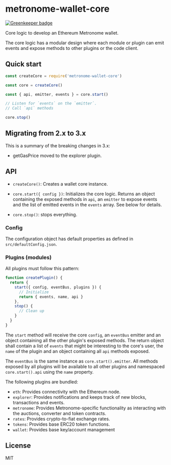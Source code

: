 # metronome-wallet-core

[![Greenkeeper badge](https://badges.greenkeeper.io/autonomoussoftware/metronome-wallet-core.svg)](https://greenkeeper.io/)

Core logic to develop an Ethereum Metronome wallet.

The core logic has a modular design where each module or plugin can emit events and expose methods to other plugins or the code client.

## Quick start

```js
const createCore = require('metronome-wallet-core')

const core = createCore()

const { api, emitter, events } = core.start()

// Listen for `events` on the `emitter`.
// Call `api` methods

core.stop()
```

## Migrating from 2.x to 3.x

This is a summary of the breaking changes in 3.x:

- getGasPrice moved to the explorer plugin.

## API

- `createCore()`: Creates a wallet core instance.

- `core.start({ config })`: Initializes the core logic. Returns an object containing the exposed methods in `api`, an `emitter` to expose events and the list of emitted events in the `events` array. See below for details.

- `core.stop()`: stops everything.

### Config

The configuration object has default properties as defined in `src/defaultConfig.json`.

### Plugins (modules)

All plugins must follow this pattern:

```js
function createPlugin() {
  return {
    start({ config, eventBus, plugins }) {
      // Initialize
      return { events, name, api }
    },
    stop() {
      // Clean up
    }
  }
}
```

The `start` method will receive the core `config`, an `eventBus` emitter and an object containing all the other plugin's exposed methods.
The return object shall contain a list of `events` that might be interesting to the core's user, the `name` of the plugin and an object containing all `api` methods exposed.

The `eventBus` is the same instance as `core.start().emitter`.
All methods exposed by all plugins will be available to all other plugins and namespaced `core.start().api` using the `name` property.

The following plugins are bundled:

- `eth`: Provides connectivity with the Ethereum node.
- `explorer`: Provides notifications and keeps track of new blocks, transactions and events.
- `metronome`: Provides Metronome-specific functionality as interacting with the auctions, converter and token contracts.
- `rates`: Provides crypto-to-fiat exchange rates.
- `tokens`: Provides base ERC20 token functions.
- `wallet`: Provides base key/account management

## License

MIT
